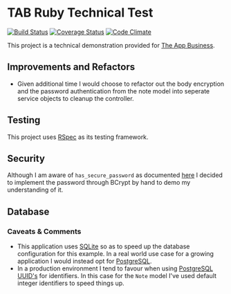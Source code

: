 # TAB Ruby Technical Test

[![Build Status](https://travis-ci.org/nickpellant/tab-test.svg?branch=master)](https://travis-ci.org/nickpellant/tab-test) [![Coverage Status](https://img.shields.io/coveralls/nickpellant/tab-test.svg)](https://coveralls.io/r/nickpellant/tab-test) [![Code Climate](https://codeclimate.com/github/nickpellant/tab-test.png)](https://codeclimate.com/github/nickpellant/tab-test)

This project is a technical demonstration provided for [The App Business](http://theappbusiness.com).

## Improvements and Refactors
* Given additional time I would choose to refactor out the body encryption and the password authentication from the note model into seperate service objects to cleanup the controller.

## Testing

This project uses [RSpec](https://relishapp.com/rspec) as its testing framework.

## Security

Although I am aware of `has_secure_password` as documented [here](http://api.rubyonrails.org/classes/ActiveModel/SecurePassword/ClassMethods.html#method-i-has_secure_password) I decided to implement the password through BCrypt by hand to demo my understanding of it.

## Database

### Caveats & Comments

* This application uses [SQLite](http://sqlite.org) so as to speed up the database configuration for this example. In a real world use case for a growing application I would instead opt for [PostgreSQL](http://postgresql.org).
* In a production environment I tend to favour when using [PostgreSQL UUID's](http://www.postgresql.org/docs/9.1/static/datatype-uuid.html) for identifiers. In this case for the `Note` model I've used default integer identifiers to speed things up.
